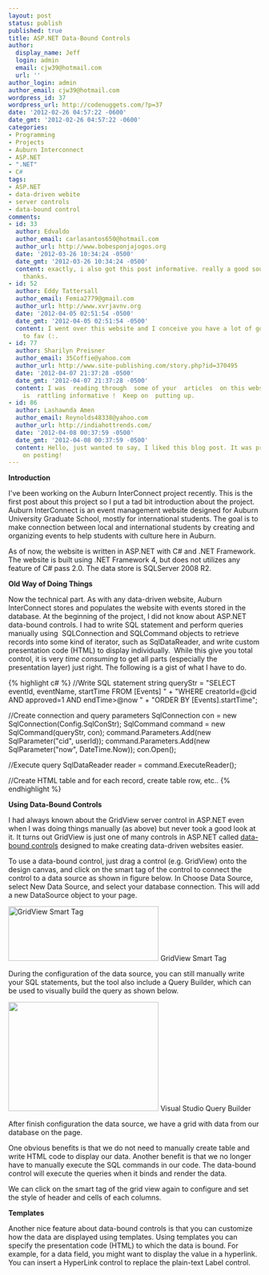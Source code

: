 ```yaml
---
layout: post
status: publish
published: true
title: ASP.NET Data-Bound Controls
author:
  display_name: Jeff
  login: admin
  email: cjw39@hotmail.com
  url: ''
author_login: admin
author_email: cjw39@hotmail.com
wordpress_id: 37
wordpress_url: http://codenuggets.com/?p=37
date: '2012-02-26 04:57:22 -0600'
date_gmt: '2012-02-26 04:57:22 -0600'
categories:
- Programming
- Projects
- Auburn Interconnect
- ASP.NET
- ".NET"
- C#
tags:
- ASP.NET
- data-driven webite
- server controls
- data-bound control
comments:
- id: 33
  author: Edvaldo
  author_email: carlasantos650@hotmail.com
  author_url: http://www.bobesponjajogos.org
  date: '2012-03-26 10:34:24 -0500'
  date_gmt: '2012-03-26 10:34:24 -0500'
  content: exactly, i also got this post informative. really a good source i found.
    thanks.
- id: 52
  author: Eddy Tattersall
  author_email: Femia2779@gmail.com
  author_url: http://www.xvrjavnv.org
  date: '2012-04-05 02:51:54 -0500'
  date_gmt: '2012-04-05 02:51:54 -0500'
  content: I went over this website and I conceive you have a lot of good info, saved
    to fav (:.
- id: 77
  author: Sharilyn Preisner
  author_email: 35Coffie@yahoo.com
  author_url: http://www.site-publishing.com/story.php?id=370495
  date: '2012-04-07 21:37:28 -0500'
  date_gmt: '2012-04-07 21:37:28 -0500'
  content: I was  reading through  some of your  articles  on this website  and I  believe  this  site
    is  rattling informative !  Keep on  putting up.
- id: 86
  author: Lashawnda Amen
  author_email: Reynolds48338@yahoo.com
  author_url: http://indiahottrends.com/
  date: '2012-04-08 00:37:59 -0500'
  date_gmt: '2012-04-08 00:37:59 -0500'
  content: Hello, just wanted to say, I liked this blog post. It was practical. Keep
    on posting!
---
```

**Introduction**

I've been working on the Auburn InterConnect project recently. This is the first post about this project so I put a tad bit introduction about the project. Auburn InterConnect is an event management website designed for Auburn University Graduate School, mostly for international students. The goal is to make connection between local and international students by creating and organizing events to help students with culture here in Auburn.

As of now, the website is written in ASP.NET with C# and .NET Framework. The website is built using .NET Framework 4, but does not utilizes any feature of C# pass 2.0. The data store is SQLServer 2008 R2.

**Old Way of Doing Things**

Now the technical part. As with any data-driven website, Auburn InterConnect stores and populates the website with events stored in the database. At the beginning of the project, I did not know about ASP.NET data-bound controls. I had to write SQL statement and perform queries manually using  SQLConnection and SQLCommand objects to retrieve records into some kind of iterator, such as SqlDataReader, and write custom presentation code (HTML) to display individually.  While this give you total control, it is very <em>time consuming</em> to get all parts (especially the presentation layer) just right. The following is a gist of what I have to do.

{% highlight c# %}
//Write SQL statement
string queryStr = "SELECT eventId, eventName, startTime FROM [Events] " +
    "WHERE creatorId=@cid AND approved=1 AND endTime>@now " +
    "ORDER BY [Events].startTime";

//Create connection and query parameters
SqlConnection con = new SqlConnection(Config.SqlConStr);
SqlCommand command = new SqlCommand(queryStr, con);
command.Parameters.Add(new SqlParameter("cid", userId));
command.Parameters.Add(new SqlParameter("now", DateTime.Now));
con.Open();

//Execute query
SqlDataReader reader = command.ExecuteReader();

//Create HTML table and for each record, create table row, etc..
{% endhighlight %}

**Using Data-Bound Controls**

I had always known about the GridView server control in ASP.NET even when I was doing things manually (as above) but never took a good look at it. It turns out GridView is just one of many controls in ASP.NET called <a href="http://msdn.microsoft.com/en-us/library/ms228214.aspx">data-bound controls</a> designed to make creating data-driven websites easier.

To use a data-bound control, just drag a control (e.g. GridView) onto the design canvas, and click on the smart tag of the control to connect the control to a data source as shown in figure below. In Choose Data Source, select New Data Source, and select your database connection. This will add a new DataSource object to your page.

<a href="http://codenuggets.com/wp-content/uploads/2012/02/gridview_smarttag.png"><img class="size-medium wp-image-45 " title="GridView Smart Tag" src="http://codenuggets.com/wp-content/uploads/2012/02/gridview_smarttag-300x109.png" alt="GridView Smart Tag" width="300" height="109" /></a> GridView Smart Tag

During the configuration of the data source, you can still manually write your SQL statements, but the tool also include a Query Builder, which can be used to visually build the query as shown below.

<a href="http://codenuggets.com/wp-content/uploads/2012/02/querybuilder.png"><img src="http://codenuggets.com/wp-content/uploads/2012/02/querybuilder-300x218.png" alt="" title="Query Builder" width="300" height="218" class="size-medium wp-image-47" /></a> Visual Studio Query Builder

After finish configuration the data source, we have a grid with data from our database on the page.

One obvious benefits is that we do not need to manually create table and write HTML code to display our data. Another benefit is that we no longer have to manually execute the SQL commands in our code. The data-bound control will execute the queries when it binds and render the data.

We can click on the smart tag of the grid view again to configure and set the style of header and cells of each columns.

**Templates**

Another nice feature about data-bound controls is that you can customize how the data are displayed using templates. Using templates you can specify the presentation code (HTML) to which the data is bound. For example, for a data field, you might want to display the value in a hyperlink. You can insert a HyperLink control to replace the plain-text Label control.

